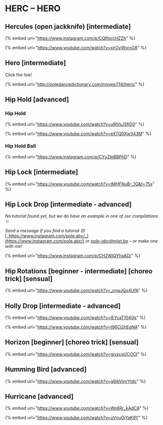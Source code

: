# HERC – HERO

## Hercules (open jackknife) \[intermediate]

{% embed url="https://www.instagram.com/p/CQlfoccHZZh" %}

{% embed url="https://www.youtube.com/watch?v=xjrOyWvrxG8" %}

## Hero \[intermediate]

Click the link!

{% embed url="http://poledancedictionary.com/moves/114/hero/" %}

## Hip Hold \[advanced]

### Hip Hold

{% embed url="https://www.youtube.com/watch?v=ulRVsJ5fID0" %}

{% embed url="https://www.youtube.com/watch?v=eXTQ0Xw343M" %}

### Hip Hold Ball

{% embed url="https://www.instagram.com/p/CYyZleBBPhD" %}

## Hip Lock \[intermediate]

{% embed url="https://www.youtube.com/watch?v=tMHFNuB-_1Q&t=75s" %}

## Hip Lock Drop \[intermediate - advanced]

_No tutorial found yet, but we do have an example in one of our compilations ☺️_

_Send a message if you find a tutorial 😍_ [_https://www.instagram.com/pole.abc/_](https://www.instagram.com/pole.abc/) _or_ [_pole-abc@miet.be_](mailto:pole-abc@miet.be) _– or make one with me!_&#x20;

{% embed url="https://www.instagram.com/p/CH2WlQYhaAD/" %}

## Hip Rotations \[beginner - intermediate] \[choreo trick] \[sensual]

{% embed url="https://www.youtube.com/watch?v=_vnwJQx4UfA" %}

## Holly Drop \[intermediate - advanced]

{% embed url="https://www.youtube.com/watch?v=lEYcaT1040g" %}

{% embed url="https://www.youtube.com/watch?v=t96Cj2hEgNA" %}

## Horizon \[beginner] \[choreo trick] \[sensual]

{% embed url="https://www.youtube.com/watch?v=givzcsUCOCI" %}

## Humming Bird \[advanced]

{% embed url="https://www.youtube.com/watch?v=g9ibVmrYtdc" %}

## Hurricane \[advanced]

{% embed url="https://www.youtube.com/watch?v=Wo6Rr_kAdCA" %}

{% embed url="https://www.youtube.com/watch?v=uVnuGjYaK9Y" %}
